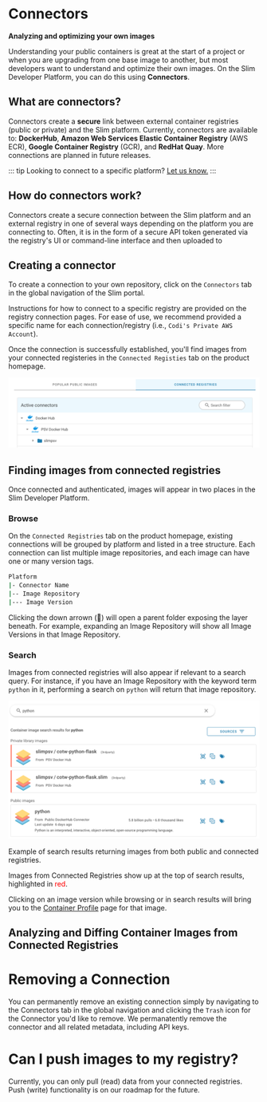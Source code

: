 # Connectors

**Analyzing and optimizing your own images**

Understanding your public containers is great at the start of a project or when you are upgrading from one base image to another, but most developers want to understand and optimize their own images. On the Slim Developer Platform, you can do this using **Connectors**. 

## What are connectors? 
Connectors create a **secure** link between external container registries (public or private) and the Slim platform. Currently, connectors are available to: **DockerHub**, **Amazon Web Services Elastic Container Registry** (AWS ECR), **Google Container Registry** (GCR), and **RedHat Quay**. More connections are planned in future releases. 

::: tip
Looking to connect to a specific platform? [Let us know.](https://portal.feedback.us.pendo.io/app/#/user/dashboard?currentProductId=509bf0db-892d-4cf6-a747-aad9cce6b8d9)
::: 

## How do connectors work? 

Connectors create a secure connection between the Slim platform and an external registry in one of several ways depending on the platform you are connecting to. Often, it is in the form of a secure API token generated via the registry's UI or command-line interface and then uploaded to 

## Creating a connector 

To create a connection to your own repository, click on the `Connectors` tab in the global navigation of the Slim portal. 

Instructions for how to connect to a specific registry are provided on the registry connection pages. For ease of use, we recommend provided a specific name for each connection/registry (i.e., `Codi's Private AWS Account`). 

Once the connection is successfully established, you'll find images from your connected registeries in the `Connected Registies` tab on the product homepage. 

![product homepage - connected registries tab selected](../app/static/blog//docs_connected_registries_homepage.png)

## Finding images from connected registries 
Once connected and authenticated, images will appear in two places in the Slim Developer Platform. 

### Browse
On the `Connected Registries` tab on the product homepage, existing connections will be grouped by platform and listed in a tree structure. Each connection can list multiple image repositories, and each image can have one or many version tags.

```bash
Platform 
|- Connector Name 
|-- Image Repository
|--- Image Version
```

Clicking the down arrown (:arrow_down_small:) will open a parent folder exposing the layer beneath. For example, expanding an Image Repository will show all Image Versions in that Image Repository. 


### Search 
Images from connected registries will also appear if relevant to a search query. For instance, if you have an Image Repository with the keyword term `python` in it, performing a search on `python` will return that image repository. 

![search UI highlighting private library images](../app/static/blog//docs_connectors_search.png)

<figcaption>Example of search results returning images from both public and connected registries.</figcaption>

Images from Connected Registries show up at the top of search results, highlighted in <span style="color:red">red</span>. 

Clicking on an image version while browsing or in search results will bring you to the [Container Profile](./container-profile.md) page for that image.  

## Analyzing and Diffing Container Images from Connected Registries 

# Removing a Connection
You can permanently remove an existing connection simply by navigating to the Connectors tab in the global navigation and clicking the `Trash` icon for the Connector you'd like to remove. We permanatently remove the connector and all related metadata, including API keys.


# Can I push images to my registry? 

Currently, you can only pull (read) data from your connected registries. Push (write) functionality is on our roadmap for the future. 

